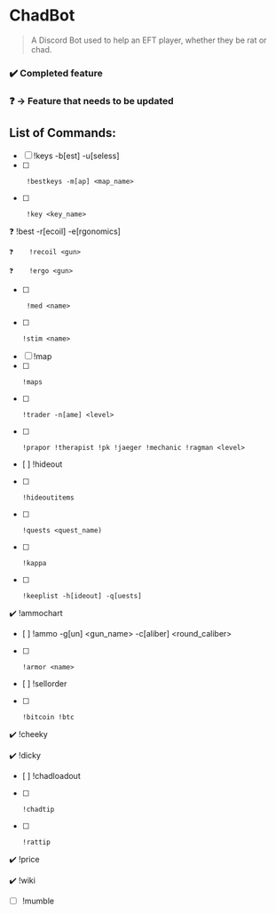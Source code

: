 # ChadBot
> A Discord Bot used to help an EFT player, whether they be rat or chad.

### ✔️ Completed feature 
### ❓  -> Feature that needs to be updated
 
## List of Commands:
-  [ ]    !keys <map> -b[est] -u[seless]
-  [ ]      !bestkeys -m[ap] <map_name>
-  [ ]      !key <key_name> 
❓     !best <gun> -r[ecoil] -e[rgonomics]
 
    ❓    !recoil <gun>
 
    ❓    !ergo <gun>
 
-  [ ]      !med <name>
-   [ ]     !stim <name>
-   [ ]    !map <name>
-   [ ]     !maps
-   [ ]     !trader -n[ame] <level> 
-   [ ]     !prapor !therapist !pk !jaeger !mechanic !ragman <level> 
-    [ ]    !hideout <station>
-   [ ]     !hideoutitems
-   [ ]     !quests <quest_name)
-   [ ]     !kappa
-   [ ]     !keeplist -h[ideout] -q[uests]
                                 
✔️     !ammochart

-    [ ]    !ammo -g[un] <gun_name> -c[aliber] <round_caliber>
-   [ ]     !armor <name>
-    [ ]    !sellorder
-   [ ]     !bitcoin !btc 
        
✔️    !cheeky 

✔️     !dicky

-    [ ]    !chadloadout
-   [ ]     !chadtip
-   [ ]     !rattip

✔️     !price <item>
 
✔️     !wiki <query>
 
 - [ ] !mumble
